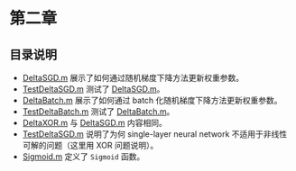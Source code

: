 # 第二章

## 目录说明

- [DeltaSGD.m](./DeltaSGD.m) 展示了如何通过随机梯度下降方法更新权重参数。
- [TestDeltaSGD.m](./TestDeltaSGD.m) 测试了 [DeltaSGD.m](./DeltaSGD.m)。
- [DeltaBatch.m](./DeltaBatch.m) 展示了如何通过 batch 化随机梯度下降方法更新权重参数。
- [TestDeltaBatch.m](./TestDeltaBatch.m) 测试了 [DeltaBatch.m](./DeltaBatch.m)。
- [DeltaXOR.m](./DeltaXOR.m) 与 [DeltaSGD.m](./DeltaSGD.m) 内容相同。
- [TestDeltaSGD.m](./TestDeltaSGD.m) 说明了为何 single-layer neural network 不适用于非线性可解的问题（这里用 XOR 问题说明）。
- [Sigmoid.m](./Sigmoid.m) 定义了 `Sigmoid` 函数。
